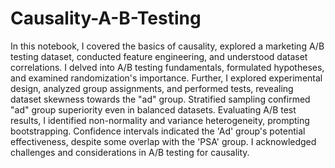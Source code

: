 # Causality-A-B-Testing
In this notebook, I covered the basics of causality, explored a marketing A/B testing dataset, conducted feature engineering, and understood dataset correlations. I delved into A/B testing fundamentals, formulated hypotheses, and examined randomization's importance. Further, I explored experimental design, analyzed group assignments, and performed tests, revealing dataset skewness towards the "ad" group. Stratified sampling confirmed "ad" group superiority even in balanced datasets. Evaluating A/B test results, I identified non-normality and variance heterogeneity, prompting bootstrapping. Confidence intervals indicated the 'Ad' group's potential effectiveness, despite some overlap with the 'PSA' group. I acknowledged challenges and considerations in A/B testing for causality.
